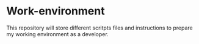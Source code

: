 # Work-environment
This repository will store different scritpts files and instructions to prepare my working environment as a developer.
